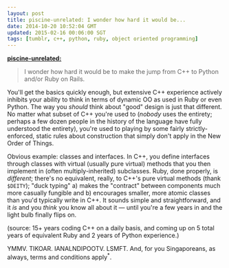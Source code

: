 ```yaml
---           
layout: post
title: piscine-unrelated: I wonder how hard it would be...
date: 2014-10-20 10:52:04 GMT
updated: 2015-02-16 00:06:00 SGT
tags: [tumblr, c++, python, ruby, object oriented programming]
---
```


[**piscine-unrelated:**](http://piscine-unrelated.tumblr.com/post/100395787102/i-wonder-how-hard-it-would-be-to-make-the-jump)

> I wonder how hard it would be to make the jump from C++ to Python and/or Ruby on Rails.

You'll get the basics quickly enough, but extensive C++ experience actively inhibits your ability to think in terms of dynamic OO as used in Ruby or even Python. The way you *should* think about "good" design is just that different. No matter what subset of C++ you're used to (*nobody* uses the entirety; perhaps a few dozen people in the history of the language have fully understood the entirety), you're used to playing by some fairly strictly-enforced, static rules about construction that simply don't apply in the New Order of Things.

Obvious example: classes and interfaces. In C++, you define interfaces through classes with virtual (usually pure virtual) methods that you then implement in (often multiply-inherited) subclasses. Ruby, done properly, is *different*; there's no equivalent, really, to C++'s pure virtual methods (thank `$DEITY`); "duck typing" a) makes the "contract" between components much more casually fungible and b) encourages smaller, more atomic classes than you'd typically write in C++. It sounds simple and straightforward, and it *is* and you *think* you know all about it &mdash; until you're a few years in and the light bulb finally flips on.

(source: 15+ years coding C++ on a daily basis, and coming up on 5 total years of equivalent Ruby and 2 years of Python experience.)

YMMV. TIKOAR. IANALNDIPOOTV. LSMFT. And, for you Singaporeans, as always, terms and conditions apply<sup>*</sup>.
